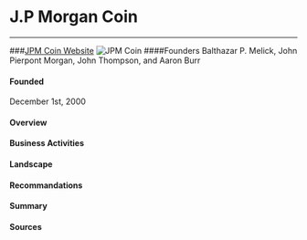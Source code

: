 # J.P Morgan Coin
---
###[JPM Coin Website](https://www.jpmorgan.com/solutions/cib/news/digital-coin-payments)
![JPM Coin](https://www.expertinvestor.net/images/news/jpmorgan-digital-coin.jpg)
####Founders 
Balthazar P. Melick, John Pierpont Morgan, John Thompson, and Aaron Burr
#### Founded
December 1st, 2000 
#### Overview



#### Business Activities


#### Landscape

#### Recommandations

#### Summary

#### Sources
